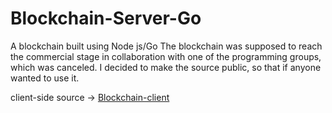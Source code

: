 # Blockchain-Server-Go
A blockchain built using Node js/Go
The blockchain was supposed to reach the commercial stage in collaboration with one of the programming groups, which was canceled.
I decided to make the source public, so that if anyone wanted to use it.

client-side source  -> [Blockchain-client](https://github.com/hamidreza01/Blockchain-client)
